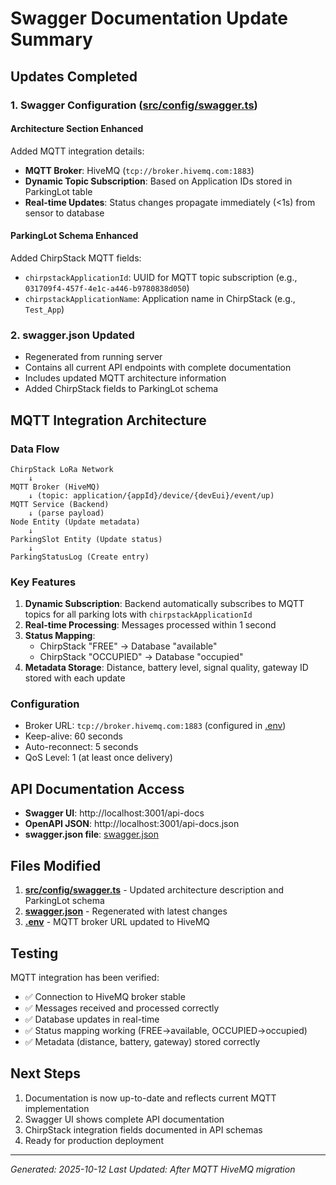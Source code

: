 # Swagger Documentation Update Summary

## Updates Completed

### 1. Swagger Configuration ([src/config/swagger.ts](src/config/swagger.ts))

#### Architecture Section Enhanced
Added MQTT integration details:
- **MQTT Broker**: HiveMQ (`tcp://broker.hivemq.com:1883`)
- **Dynamic Topic Subscription**: Based on Application IDs stored in ParkingLot table
- **Real-time Updates**: Status changes propagate immediately (<1s) from sensor to database

#### ParkingLot Schema Enhanced
Added ChirpStack MQTT fields:
- `chirpstackApplicationId`: UUID for MQTT topic subscription (e.g., `031709f4-457f-4e1c-a446-b9780838d050`)
- `chirpstackApplicationName`: Application name in ChirpStack (e.g., `Test_App`)

### 2. swagger.json Updated
- Regenerated from running server
- Contains all current API endpoints with complete documentation
- Includes updated MQTT architecture information
- Added ChirpStack fields to ParkingLot schema

## MQTT Integration Architecture

### Data Flow
```
ChirpStack LoRa Network
    ↓
MQTT Broker (HiveMQ)
    ↓ (topic: application/{appId}/device/{devEui}/event/up)
MQTT Service (Backend)
    ↓ (parse payload)
Node Entity (Update metadata)
    ↓
ParkingSlot Entity (Update status)
    ↓
ParkingStatusLog (Create entry)
```

### Key Features
1. **Dynamic Subscription**: Backend automatically subscribes to MQTT topics for all parking lots with `chirpstackApplicationId`
2. **Real-time Processing**: Messages processed within 1 second
3. **Status Mapping**: 
   - ChirpStack "FREE" → Database "available"
   - ChirpStack "OCCUPIED" → Database "occupied"
4. **Metadata Storage**: Distance, battery level, signal quality, gateway ID stored with each update

### Configuration
- Broker URL: `tcp://broker.hivemq.com:1883` (configured in [.env](.env))
- Keep-alive: 60 seconds
- Auto-reconnect: 5 seconds
- QoS Level: 1 (at least once delivery)

## API Documentation Access

- **Swagger UI**: http://localhost:3001/api-docs
- **OpenAPI JSON**: http://localhost:3001/api-docs.json
- **swagger.json file**: [swagger.json](swagger.json)

## Files Modified

1. **[src/config/swagger.ts](src/config/swagger.ts)** - Updated architecture description and ParkingLot schema
2. **[swagger.json](swagger.json)** - Regenerated with latest changes
3. **[.env](.env)** - MQTT broker URL updated to HiveMQ

## Testing

MQTT integration has been verified:
- ✅ Connection to HiveMQ broker stable
- ✅ Messages received and processed correctly
- ✅ Database updates in real-time
- ✅ Status mapping working (FREE→available, OCCUPIED→occupied)
- ✅ Metadata (distance, battery, gateway) stored correctly

## Next Steps

1. Documentation is now up-to-date and reflects current MQTT implementation
2. Swagger UI shows complete API documentation
3. ChirpStack integration fields documented in API schemas
4. Ready for production deployment

---

*Generated: 2025-10-12*
*Last Updated: After MQTT HiveMQ migration*
